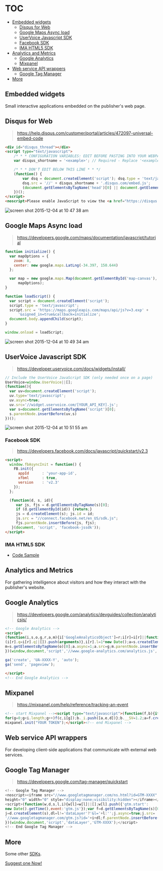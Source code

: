# TOC
* [Embedded widgets](#embedded-widgets)
  * [Disqus for Web](#disqus-for-web)
  * [Google Maps Async load](#google-maps-async-load)
  * [UserVoice Javascript SDK](#uservoice-javascript-sdk)
  * [Facebook SDK](#facebook-sdk)
  * [IMA HTML5 SDK](#ima-html5-sdk)
* [Analytics and Metrics](#analytics-and-metrics)
  * [Google Analytics](#google-analytics) 
  * [Mixpanel](#mixpanel)
* [Web service API wrappers](#web-service-api-wrappers)
  * [Google Tag Manager](#google-tag-manager)
* [More](#more)

## Embedded widgets

Small interactive applications embedded on the publisher's web page.

## Disqus for Web

> https://help.disqus.com/customer/portal/articles/472097-universal-embed-code

```html
<div id="disqus_thread"></div>
<script type="text/javascript">
    /* * * CONFIGURATION VARIABLES: EDIT BEFORE PASTING INTO YOUR WEBPAGE * * */
    var disqus_shortname = '<example>'; // Required - Replace '<example>' with your forum shortname

    /* * * DON'T EDIT BELOW THIS LINE * * */
    (function() {
        var dsq = document.createElement('script'); dsq.type = 'text/javascript'; dsq.async = true;
        dsq.src = '//' + disqus_shortname + '.disqus.com/embed.js';
        (document.getElementsByTagName('head')[0] || document.getElementsByTagName('body')[0]).appendChild(dsq);
    })();
</script>
<noscript>Please enable JavaScript to view the <a href="https://disqus.com/?ref_noscript">comments powered by Disqus.</a></noscript>
```

![screen shot 2015-12-04 at 10 47 38 am](https://cloud.githubusercontent.com/assets/2560096/11580590/f679d9b6-9a73-11e5-9e0c-2c7f2b88f506.png)

## Google Maps Async load

> https://developers.google.com/maps/documentation/javascript/tutorial

```js
function initialize() {
  var mapOptions = {
    zoom: 8,
    center: new google.maps.LatLng(-34.397, 150.644)
  };

  var map = new google.maps.Map(document.getElementById('map-canvas'),
      mapOptions);
}

function loadScript() {
  var script = document.createElement('script');
  script.type = 'text/javascript';
  script.src = 'https://maps.googleapis.com/maps/api/js?v=3.exp' +
      '&signed_in=true&callback=initialize';
  document.body.appendChild(script);
}

window.onload = loadScript;
```

![screen shot 2015-12-04 at 10 49 34 am](https://cloud.githubusercontent.com/assets/2560096/11580606/18879732-9a74-11e5-81a6-849f068e602d.png)

## UserVoice Javascript SDK

> https://developer.uservoice.com/docs/widgets/install/

```js
// Include the UserVoice JavaScript SDK (only needed once on a page)
UserVoice=window.UserVoice||[];
(function(){
  var uv=document.createElement('script');
  uv.type='text/javascript';
  uv.async=true;
  uv.src='//widget.uservoice.com/[YOUR_API_KEY].js';
  var s=document.getElementsByTagName('script')[0];
  s.parentNode.insertBefore(uv,s)
})();
```

![screen shot 2015-12-04 at 10 51 55 am](https://cloud.githubusercontent.com/assets/2560096/11580647/6163734a-9a74-11e5-82b7-2c6858aef1bd.png)

### Facebook SDK

> https://developers.facebook.com/docs/javascript/quickstart/v2.3

```html
<script>
  window.fbAsyncInit = function() {
    FB.init({
      appId      : 'your-app-id',
      xfbml      : true,
      version    : 'v2.3'
    });
  };

  (function(d, s, id){
     var js, fjs = d.getElementsByTagName(s)[0];
     if (d.getElementById(id)) {return;}
     js = d.createElement(s); js.id = id;
     js.src = "//connect.facebook.net/en_US/sdk.js";
     fjs.parentNode.insertBefore(js, fjs);
   }(document, 'script', 'facebook-jssdk'));
</script>
```

### IMA HTML5 SDK

- [Code Sample](https://github.com/googleads/googleads-ima-html5)

## Analytics and Metrics

For gathering intelligence about visitors and how they interact with the publisher's website.

## Google Analytics

> https://developers.google.com/analytics/devguides/collection/analyticsjs/

```html
<!-- Google Analytics -->
<script>
(function(i,s,o,g,r,a,m){i['GoogleAnalyticsObject']=r;i[r]=i[r]||function(){
(i[r].q=i[r].q||[]).push(arguments)},i[r].l=1*new Date();a=s.createElement(o),
m=s.getElementsByTagName(o)[0];a.async=1;a.src=g;m.parentNode.insertBefore(a,m)
})(window,document,'script','//www.google-analytics.com/analytics.js','ga');

ga('create', 'UA-XXXX-Y', 'auto');
ga('send', 'pageview');

</script>
<!-- End Google Analytics -->
```

## Mixpanel

> https://mixpanel.com/help/reference/tracking-an-event

```html
<!-- start Mixpanel --><script type="text/javascript">(function(f,b){if(!b.__SV){var a,e,i,g;window.mixpanel=b;b._i=[];b.init=function(a,e,d){function f(b,h){var a=h.split(".");2==a.length&&(b=b[a[0]],h=a[1]);b[h]=function(){b.push([h].concat(Array.prototype.slice.call(arguments,0)))}}var c=b;"undefined"!==typeof d?c=b[d]=[]:d="mixpanel";c.people=c.people||[];c.toString=function(b){var a="mixpanel";"mixpanel"!==d&&(a+="."+d);b||(a+=" (stub)");return a};c.people.toString=function(){return c.toString(1)+".people (stub)"};i="disable track track_pageview track_links track_forms register register_once alias unregister identify name_tag set_config people.set people.set_once people.increment people.append people.union people.track_charge people.clear_charges people.delete_user".split(" ");
for(g=0;g<i.length;g++)f(c,i[g]);b._i.push([a,e,d])};b.__SV=1.2;a=f.createElement("script");a.type="text/javascript";a.async=!0;a.src="undefined"!==typeof MIXPANEL_CUSTOM_LIB_URL?MIXPANEL_CUSTOM_LIB_URL:"//cdn.mxpnl.com/libs/mixpanel-2-latest.min.js";e=f.getElementsByTagName("script")[0];e.parentNode.insertBefore(a,e)}})(document,window.mixpanel||[]);
mixpanel.init("YOUR TOKEN");</script><!-- end Mixpanel -->
```

## Web service API wrappers

For developing client-side applications that communicate with external web services.

## Google Tag Manager

> https://developers.google.com/tag-manager/quickstart

```js
<!-- Google Tag Manager -->
<noscript><iframe src="//www.googletagmanager.com/ns.html?id=GTM-XXXX"
height="0" width="0" style="display:none;visibility:hidden"></iframe></noscript>
<script>(function(w,d,s,l,i){w[l]=w[l]||[];w[l].push({'gtm.start':
new Date().getTime(),event:'gtm.js'});var f=d.getElementsByTagName(s)[0],
j=d.createElement(s),dl=l!='dataLayer'?'&l='+l:'';j.async=true;j.src=
'//www.googletagmanager.com/gtm.js?id='+i+dl;f.parentNode.insertBefore(j,f);
})(window,document,'script','dataLayer','GTM-XXXX');</script>
<!-- End Google Tag Manager -->
```

## More

Some other [SDKs](https://github.com/vsouza/awesome-ios#sdk).

[Suggest one Now!](https://github.com/huei90/javascript-sdk-design/edit/master/EXAMPLE.md)
